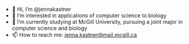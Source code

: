 - 👋 Hi, I’m @jennakastner
- 👀 I’m interested in applications of computer science to biology
- 🌱 I’m currently studying at McGill University, pursuing a joint major in computer science and biology
- 📫 How to reach me: jenna.kastner@mail.mcgill.ca
<!---
jennakastner/jennakastner is a ✨ special ✨ repository because its `README.md` (this file) appears on your GitHub profile.
You can click the Preview link to take a look at your changes.
--->
